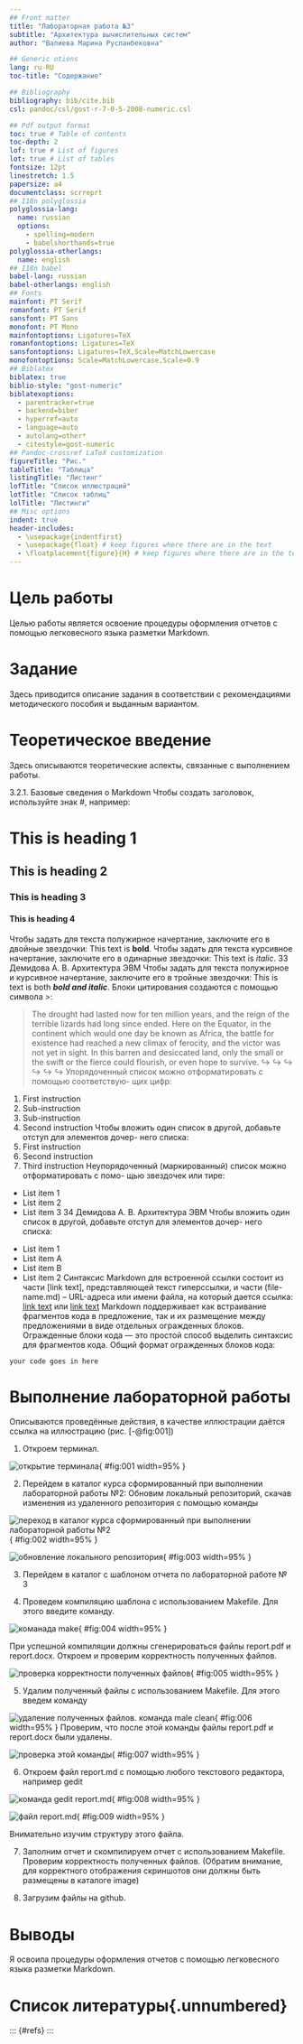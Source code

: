 ```yaml
---
## Front matter
title: "Лабораторная работа №3"
subtitle: "Архитектура вычислительных систем"
author: "Валиева Марина Русланбековна"

## Generic otions
lang: ru-RU
toc-title: "Содержание"

## Bibliography
bibliography: bib/cite.bib
csl: pandoc/csl/gost-r-7-0-5-2008-numeric.csl

## Pdf output format
toc: true # Table of contents
toc-depth: 2
lof: true # List of figures
lot: true # List of tables
fontsize: 12pt
linestretch: 1.5
papersize: a4
documentclass: scrreprt
## I18n polyglossia
polyglossia-lang:
  name: russian
  options:
	- spelling=modern
	- babelshorthands=true
polyglossia-otherlangs:
  name: english
## I18n babel
babel-lang: russian
babel-otherlangs: english
## Fonts
mainfont: PT Serif
romanfont: PT Serif
sansfont: PT Sans
monofont: PT Mono
mainfontoptions: Ligatures=TeX
romanfontoptions: Ligatures=TeX
sansfontoptions: Ligatures=TeX,Scale=MatchLowercase
monofontoptions: Scale=MatchLowercase,Scale=0.9
## Biblatex
biblatex: true
biblio-style: "gost-numeric"
biblatexoptions:
  - parentracker=true
  - backend=biber
  - hyperref=auto
  - language=auto
  - autolang=other*
  - citestyle=gost-numeric
## Pandoc-crossref LaTeX customization
figureTitle: "Рис."
tableTitle: "Таблица"
listingTitle: "Листинг"
lofTitle: "Список иллюстраций"
lotTitle: "Список таблиц"
lolTitle: "Листинги"
## Misc options
indent: true
header-includes:
  - \usepackage{indentfirst}
  - \usepackage{float} # keep figures where there are in the text
  - \floatplacement{figure}{H} # keep figures where there are in the text
---
```


# Цель работы

Целью работы является освоение процедуры оформления отчетов с помощью
легковесного языка разметки Markdown.

# Задание

Здесь приводится описание задания в соответствии с рекомендациями
методического пособия и выданным вариантом.

# Теоретическое введение

Здесь описываются теоретические аспекты, связанные с выполнением работы.

3.2.1. Базовые сведения о Markdown
Чтобы создать заголовок, используйте знак #, например:
# This is heading 1
## This is heading 2
### This is heading 3
#### This is heading 4
Чтобы задать для текста полужирное начертание, заключите его в двойные
звездочки:
This text is **bold**.
Чтобы задать для текста курсивное начертание, заключите его в одинарные
звездочки:
This text is *italic*.
33 Демидова А. В.
Архитектура ЭВМ
Чтобы задать для текста полужирное и курсивное начертание, заключите его
в тройные звездочки:
This is text is both ***bold and italic***.
Блоки цитирования создаются с помощью символа >:
> The drought had lasted now for ten million years, and the reign of
the terrible lizards had long since ended. Here on the Equator,
in the continent which would one day be known as Africa, the
battle for existence had reached a new climax of ferocity, and
the victor was not yet in sight. In this barren and desiccated
land, only the small or the swift or the fierce could flourish,
or even hope to survive.
↪
↪
↪
↪
↪
↪
Упорядоченный список можно отформатировать с помощью соответствую-
щих цифр:
1. First instruction
1. Sub-instruction
1. Sub-instruction
1. Second instruction
Чтобы вложить один список в другой, добавьте отступ для элементов дочер-
него списка:
1. First instruction
1. Second instruction
1. Third instruction
Неупорядоченный (маркированный) список можно отформатировать с помо-
щью звездочек или тире:
* List item 1
* List item 2
* List item 3
34 Демидова А. В.
Архитектура ЭВМ
Чтобы вложить один список в другой, добавьте отступ для элементов дочер-
него списка:
- List item 1
- List item A
- List item B
- List item 2
Синтаксис Markdown для встроенной ссылки состоит из части [link text],
представляющей текст гиперссылки, и части (file-name.md) – URL-адреса или
имени файла, на который дается ссылка:
[link text](file-name.md)
или
[link text](http://example.com/ "Необязательная подсказка")
Markdown поддерживает как встраивание фрагментов кода в предложение,
так и их размещение между предложениями в виде отдельных огражденных
блоков. Огражденные блоки кода — это простой способ выделить синтаксис для
фрагментов кода. Общий формат огражденных блоков кода:
``` language
your code goes in here
```

# Выполнение лабораторной работы

Описываются проведённые действия, в качестве иллюстрации даётся ссылка на иллюстрацию (рис. [-@fig:001])

1. Откроем терминал.

![открытие терминала](image/1.png){ #fig:001 width=95% }

2. Перейдем в каталог курса сформированный при выполнении лабораторной работы №2:
Обновим локальный репозиторий, скачав изменения из удаленного репозитория с 
помощью команды

![переход в каталог курса сформированный при выполнении лабораторной работы №2](image/2.png){ #fig:002 width=95% }

![обновление локального репозитория](image/3.png){ #fig:003 width=95% }

3. Перейдем в каталог с шаблоном отчета по лабораторной работе № 3

4. Проведем компиляцию шаблона с использованием Makefile. Для этого введите команду.

![команада make](image/4.png){ #fig:004 width=95% }

При успешной компиляции должны сгенерироваться файлы report.pdf и report.docx. Откроем и проверим корректность полученных файлов.

![проверка корректности полученных файлов](image/5.png){ #fig:005 width=95% }

5. Удалим полученный файлы с использованием Makefile. Для этого введем команду

![удаление полученных файлов. команда male clean](image/6.png){ #fig:006 width=95% }
Проверим, что после этой команды файлы report.pdf и report.docx были удалены.

![проверка этой команды](image/7.png){ #fig:007 width=95% }

6. Откроем файл report.md c помощью любого текстового редактора, например gedit

![команда gedit report.md](image/8.png){ #fig:008 width=95% }

![файл report.md](image/9.png){ #fig:009 width=95% }

Внимательно изучим структуру этого файла.

7. Заполним отчет и скомпилируем отчет с использованием Makefile. Проверим корректность полученных файлов. (Обратим внимание, для корректного отображения скриншотов они должны быть размещены в каталоге image)

8. Загрузим файлы на github.

# Выводы

Я освоила процедуры оформления отчетов с помощью легковесного языка разметки Markdown.

# Список литературы{.unnumbered}

::: {#refs}
:::
